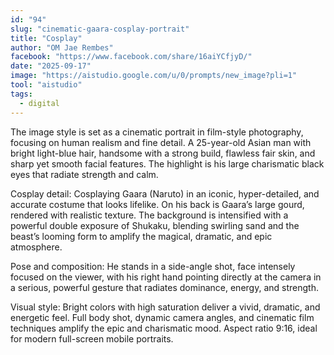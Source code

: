 ```yaml
---
id: "94"
slug: "cinematic-gaara-cosplay-portrait"
title: "Cosplay"
author: "OM Jae Rembes"
facebook: "https://www.facebook.com/share/16aiYCfjyD/"
date: "2025-09-17"
image: "https://aistudio.google.com/u/0/prompts/new_image?pli=1"
tool: "aistudio"
tags:
  - digital
---
```

The image style is set as a cinematic portrait in film-style photography, focusing on human realism and fine detail.
A 25-year-old Asian man with bright light-blue hair, handsome with a strong build, flawless fair skin, and sharp yet smooth facial features.
The highlight is his large charismatic black eyes that radiate strength and calm.

Cosplay detail: Cosplaying Gaara (Naruto) in an iconic, hyper-detailed, and accurate costume that looks lifelike.
On his back is Gaara’s large gourd, rendered with realistic texture.
The background is intensified with a powerful double exposure of Shukaku, blending swirling sand and the beast’s looming form to amplify the magical, dramatic, and epic atmosphere.

Pose and composition: He stands in a side-angle shot, face intensely focused on the viewer, with his right hand pointing directly at the camera in a serious, powerful gesture that radiates dominance, energy, and strength.

Visual style: Bright colors with high saturation deliver a vivid, dramatic, and energetic feel.
Full body shot, dynamic camera angles, and cinematic film techniques amplify the epic and charismatic mood.
Aspect ratio 9:16, ideal for modern full-screen mobile portraits.
